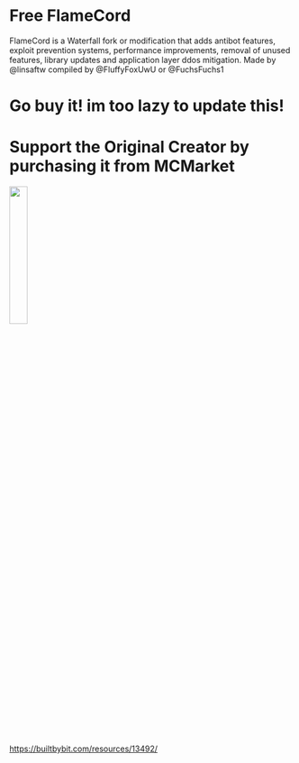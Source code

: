 # Free FlameCord

FlameCord is a Waterfall fork or modification that adds antibot features, exploit prevention systems, performance improvements, removal of unused features, library updates and application layer ddos mitigation. Made by @linsaftw compiled by @FluffyFoxUwU or @FuchsFuchs1

# Go buy it! im too lazy to update this!

# Support the Original Creator by purchasing it from MCMarket

<a href="https://builtbybit.com/resources/13492/"><img src="https://builtbybit.com/attachments/mcm-bbb-light-png.524806/" width=25% height=25%><img/><a/>

https://builtbybit.com/resources/13492/
